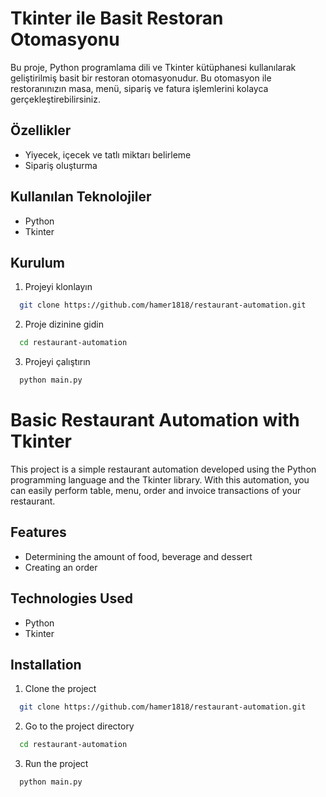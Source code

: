 # Tkinter ile Basit Restoran Otomasyonu
Bu proje, Python programlama dili ve Tkinter kütüphanesi kullanılarak geliştirilmiş basit bir restoran otomasyonudur. Bu otomasyon ile restoranınızın masa, menü, sipariş ve fatura işlemlerini kolayca gerçekleştirebilirsiniz.

## Özellikler
- Yiyecek, içecek ve tatlı miktarı belirleme
- Sipariş oluşturma

## Kullanılan Teknolojiler
- Python
- Tkinter

## Kurulum
1. Projeyi klonlayın
```bash
  git clone https://github.com/hamer1818/restaurant-automation.git
```
2. Proje dizinine gidin
```bash
  cd restaurant-automation
```
3. Projeyi çalıştırın
```bash
  python main.py
```


# Basic Restaurant Automation with Tkinter
This project is a simple restaurant automation developed using the Python programming language and the Tkinter library. With this automation, you can easily perform table, menu, order and invoice transactions of your restaurant.

## Features
- Determining the amount of food, beverage and dessert
- Creating an order

## Technologies Used
- Python
- Tkinter

## Installation
1. Clone the project
```bash
  git clone https://github.com/hamer1818/restaurant-automation.git
```
2. Go to the project directory
```bash
  cd restaurant-automation
```
3. Run the project
```bash
  python main.py
```
